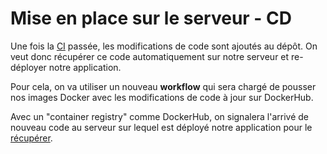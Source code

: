 # Mise en place sur le serveur - CD

Une fois la [CI](../pipeline_ci/README.md) passée, les modifications de code sont ajoutés au dépôt.
On veut donc récupérer ce code automatiquement sur notre serveur et re-déployer notre application.

Pour cela, on va utiliser un nouveau **workflow** qui sera chargé de pousser nos images Docker avec les modifications de code à jour sur DockerHub.

Avec un "container registry" comme DockerHub, on signalera l'arrivé de nouveau code au serveur sur lequel est déployé notre application pour le [récupérer](./config_server/workflow_mep.md).
